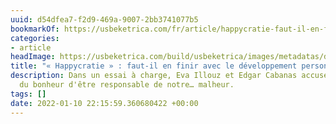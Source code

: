 ```yaml
---
uuid: d54dfea7-f2d9-469a-9007-2bb3741077b5
bookmarkOf: https://usbeketrica.com/fr/article/happycratie-faut-il-en-finir-avec-le-developpement-personnel
categories:
- article
headImage: https://usbeketrica.com/build/usbeketrica/images/metadatas/default_metadata_visual_facebook-4a82ddbcad.jpeg
title: "« Happycratie » : faut-il en finir avec le développement personnel ?"
description: Dans un essai à charge, Eva Illouz et Edgar Cabanas accusent la dictature
  du bonheur d'être responsable de notre… malheur.
tags: []
date: 2022-01-10 22:15:59.360680422 +00:00
---
```

